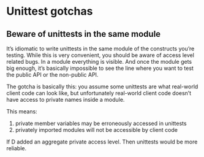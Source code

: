 # Unittest gotchas

## Beware of unittests in the same module

It’s idiomatic to write unittests in the same module of the constructs you’re testing. While this is very convenient, you should be aware of access level related bugs. In a module everything is visible. And once the module gets big enough, it’s basically impossible to see the line where you want to test the public API or the non-public API. 

The gotcha is basically this: you assume some unittests are what real-world client code can look like, but unfortunately real-world client code doesn’t have access to private names inside a module.

This means:
1. private member variables may be erroneously accessed in unittests
1. privately imported modules will not be accessible by client code

If D added an aggregate private access level. Then unittests would be more reliable.
